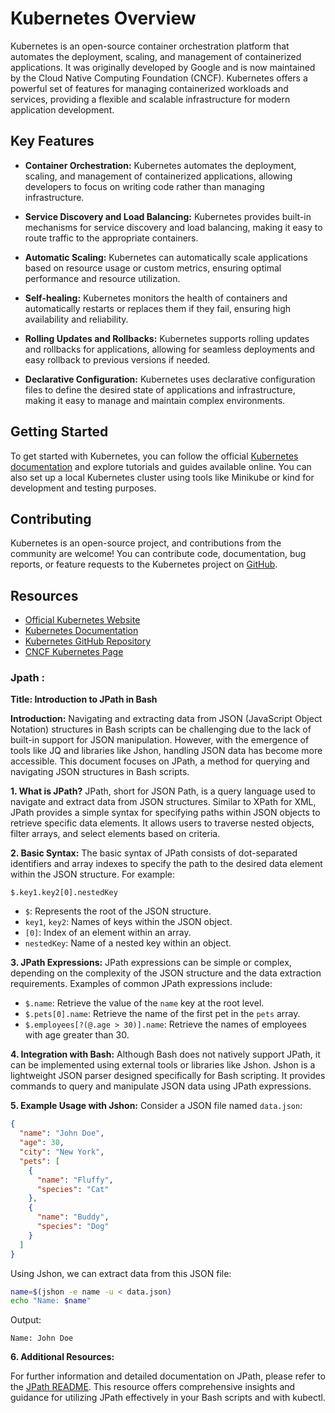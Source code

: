 # Kubernetes Overview

Kubernetes is an open-source container orchestration platform that automates the deployment, scaling, and management of containerized applications. It was originally developed by Google and is now maintained by the Cloud Native Computing Foundation (CNCF). Kubernetes offers a powerful set of features for managing containerized workloads and services, providing a flexible and scalable infrastructure for modern application development.

## Key Features

- **Container Orchestration:** Kubernetes automates the deployment, scaling, and management of containerized applications, allowing developers to focus on writing code rather than managing infrastructure.

- **Service Discovery and Load Balancing:** Kubernetes provides built-in mechanisms for service discovery and load balancing, making it easy to route traffic to the appropriate containers.

- **Automatic Scaling:** Kubernetes can automatically scale applications based on resource usage or custom metrics, ensuring optimal performance and resource utilization.

- **Self-healing:** Kubernetes monitors the health of containers and automatically restarts or replaces them if they fail, ensuring high availability and reliability.

- **Rolling Updates and Rollbacks:** Kubernetes supports rolling updates and rollbacks for applications, allowing for seamless deployments and easy rollback to previous versions if needed.

- **Declarative Configuration:** Kubernetes uses declarative configuration files to define the desired state of applications and infrastructure, making it easy to manage and maintain complex environments.

## Getting Started

To get started with Kubernetes, you can follow the official [Kubernetes documentation](https://kubernetes.io/docs/) and explore tutorials and guides available online. You can also set up a local Kubernetes cluster using tools like Minikube or kind for development and testing purposes.

## Contributing

Kubernetes is an open-source project, and contributions from the community are welcome! You can contribute code, documentation, bug reports, or feature requests to the Kubernetes project on [GitHub](https://github.com/kubernetes/kubernetes).

## Resources

- [Official Kubernetes Website](https://kubernetes.io/)
- [Kubernetes Documentation](https://kubernetes.io/docs/)
- [Kubernetes GitHub Repository](https://github.com/kubernetes/kubernetes)
- [CNCF Kubernetes Page](https://www.cncf.io/projects/kubernetes/)




### Jpath :



**Title: Introduction to JPath in Bash**

**Introduction:**
Navigating and extracting data from JSON (JavaScript Object Notation) structures in Bash scripts can be challenging due to the lack of built-in support for JSON manipulation. However, with the emergence of tools like JQ and libraries like Jshon, handling JSON data has become more accessible. This document focuses on JPath, a method for querying and navigating JSON structures in Bash scripts.

**1. What is JPath?**
JPath, short for JSON Path, is a query language used to navigate and extract data from JSON structures. Similar to XPath for XML, JPath provides a simple syntax for specifying paths within JSON objects to retrieve specific data elements. It allows users to traverse nested objects, filter arrays, and select elements based on criteria.

**2. Basic Syntax:**
The basic syntax of JPath consists of dot-separated identifiers and array indexes to specify the path to the desired data element within the JSON structure. For example:
```
$.key1.key2[0].nestedKey
```
- `$`: Represents the root of the JSON structure.
- `key1`, `key2`: Names of keys within the JSON object.
- `[0]`: Index of an element within an array.
- `nestedKey`: Name of a nested key within an object.

**3. JPath Expressions:**
JPath expressions can be simple or complex, depending on the complexity of the JSON structure and the data extraction requirements. Examples of common JPath expressions include:
- `$.name`: Retrieve the value of the `name` key at the root level.
- `$.pets[0].name`: Retrieve the name of the first pet in the `pets` array.
- `$.employees[?(@.age > 30)].name`: Retrieve the names of employees with age greater than 30.

**4. Integration with Bash:**
Although Bash does not natively support JPath, it can be implemented using external tools or libraries like Jshon. Jshon is a lightweight JSON parser designed specifically for Bash scripting. It provides commands to query and manipulate JSON data using JPath expressions.

**5. Example Usage with Jshon:**
Consider a JSON file named `data.json`:
```json
{
  "name": "John Doe",
  "age": 30,
  "city": "New York",
  "pets": [
    {
      "name": "Fluffy",
      "species": "Cat"
    },
    {
      "name": "Buddy",
      "species": "Dog"
    }
  ]
}
```
Using Jshon, we can extract data from this JSON file:
```bash
name=$(jshon -e name -u < data.json)
echo "Name: $name"
```
Output:
```
Name: John Doe
```


**6. Additional Resources:**

For further information and detailed documentation on JPath, please refer to the [JPath README](./jpath/README.md). This resource offers comprehensive insights and guidance for utilizing JPath effectively in your Bash scripts and with kubectl.